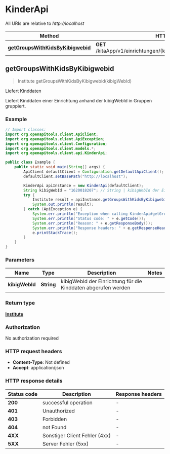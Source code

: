 # KinderApi

All URIs are relative to *http://localhost*

| Method | HTTP request | Description |
|------------- | ------------- | -------------|
| [**getGroupsWithKidsByKibigwebid**](KinderApi.md#getGroupsWithKidsByKibigwebid) | **GET** /kitaApp/v1/einrichtungen/{kibigWebId}/mitGruppenUndKindern | Liefert Kinddaten |



## getGroupsWithKidsByKibigwebid

> Institute getGroupsWithKidsByKibigwebid(kibigWebId)

Liefert Kinddaten

Liefert Kinddaten einer Einrichtung anhand der kibigWebId in Gruppen gruppiert.

### Example

```java
// Import classes:
import org.openapitools.client.ApiClient;
import org.openapitools.client.ApiException;
import org.openapitools.client.Configuration;
import org.openapitools.client.models.*;
import org.openapitools.client.api.KinderApi;

public class Example {
    public static void main(String[] args) {
        ApiClient defaultClient = Configuration.getDefaultApiClient();
        defaultClient.setBasePath("http://localhost");

        KinderApi apiInstance = new KinderApi(defaultClient);
        String kibigWebId = "1620018207"; // String | kibigWebId der Einrichtung für die Kinddaten abgerufen werden
        try {
            Institute result = apiInstance.getGroupsWithKidsByKibigwebid(kibigWebId);
            System.out.println(result);
        } catch (ApiException e) {
            System.err.println("Exception when calling KinderApi#getGroupsWithKidsByKibigwebid");
            System.err.println("Status code: " + e.getCode());
            System.err.println("Reason: " + e.getResponseBody());
            System.err.println("Response headers: " + e.getResponseHeaders());
            e.printStackTrace();
        }
    }
}
```

### Parameters


| Name | Type | Description  | Notes |
|------------- | ------------- | ------------- | -------------|
| **kibigWebId** | **String**| kibigWebId der Einrichtung für die Kinddaten abgerufen werden | |

### Return type

[**Institute**](Institute.md)

### Authorization

No authorization required

### HTTP request headers

- **Content-Type**: Not defined
- **Accept**: application/json


### HTTP response details
| Status code | Description | Response headers |
|-------------|-------------|------------------|
| **200** | successful operation |  -  |
| **401** | Unauthorized |  -  |
| **403** | Forbidden |  -  |
| **404** | not Found |  -  |
| **4XX** | Sonstiger Client Fehler (4xx) |  -  |
| **5XX** | Server Fehler (5xx) |  -  |

